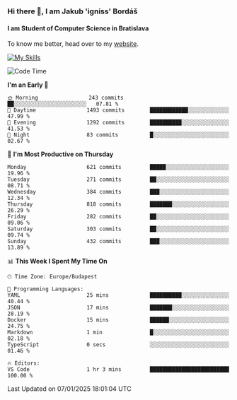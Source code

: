 ### Hi there 👋, I am Jakub 'igniss' Bordáš

#### I am Student of Computer Science in Bratislava
To know me better, head over to my [website](https://bordas.sk).

[![My Skills](https://skillicons.dev/icons?i=js,html,css,figma,svelte,java,kotlin,python,postgresql,typescript,nest,nodejs)](https://bordas.sk)


<!--START_SECTION:waka-->
![Code Time](http://img.shields.io/badge/Code%20Time-1%2C615%20hrs%2050%20mins-blue)

**I'm an Early 🐤** 

```text
🌞 Morning                243 commits         ██░░░░░░░░░░░░░░░░░░░░░░░   07.81 % 
🌆 Daytime                1493 commits        ████████████░░░░░░░░░░░░░   47.99 % 
🌃 Evening                1292 commits        ██████████░░░░░░░░░░░░░░░   41.53 % 
🌙 Night                  83 commits          █░░░░░░░░░░░░░░░░░░░░░░░░   02.67 % 
```
📅 **I'm Most Productive on Thursday** 

```text
Monday                   621 commits         █████░░░░░░░░░░░░░░░░░░░░   19.96 % 
Tuesday                  271 commits         ██░░░░░░░░░░░░░░░░░░░░░░░   08.71 % 
Wednesday                384 commits         ███░░░░░░░░░░░░░░░░░░░░░░   12.34 % 
Thursday                 818 commits         ███████░░░░░░░░░░░░░░░░░░   26.29 % 
Friday                   282 commits         ██░░░░░░░░░░░░░░░░░░░░░░░   09.06 % 
Saturday                 303 commits         ██░░░░░░░░░░░░░░░░░░░░░░░   09.74 % 
Sunday                   432 commits         ███░░░░░░░░░░░░░░░░░░░░░░   13.89 % 
```


📊 **This Week I Spent My Time On** 

```text
🕑︎ Time Zone: Europe/Budapest

💬 Programming Languages: 
YAML                     25 mins             ██████████░░░░░░░░░░░░░░░   40.44 % 
JSON                     17 mins             ███████░░░░░░░░░░░░░░░░░░   28.19 % 
Docker                   15 mins             ██████░░░░░░░░░░░░░░░░░░░   24.75 % 
Markdown                 1 min               █░░░░░░░░░░░░░░░░░░░░░░░░   02.18 % 
TypeScript               0 secs              ░░░░░░░░░░░░░░░░░░░░░░░░░   01.46 % 

🔥 Editors: 
VS Code                  1 hr 3 mins         █████████████████████████   100.00 % 
```


 Last Updated on 07/01/2025 18:01:04 UTC
<!--END_SECTION:waka-->
